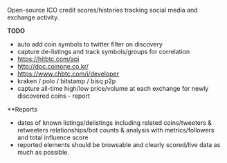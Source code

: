 Open-source ICO credit scores/histories tracking social media and exchange activity.

**TODO**
* auto add coin symbols to twitter filter on discovery
* capture de-listings and track symbols/groups for correlation
* https://hitbtc.com/api
* http://doc.coinone.co.kr/
* https://www.chbtc.com/i/developer
* kraken / polo / bitstamp / bisq p2p
* capture all-time high/low price/volume at each exchange for newly discovered coins - report

**Reports
* dates of known listings/delistings including related coins/tweeters & retweeters relationships/bot counts & analysis with metrics/followers and total influence score
* reported elements should be browsable and clearly scored/live data as much as possible.

